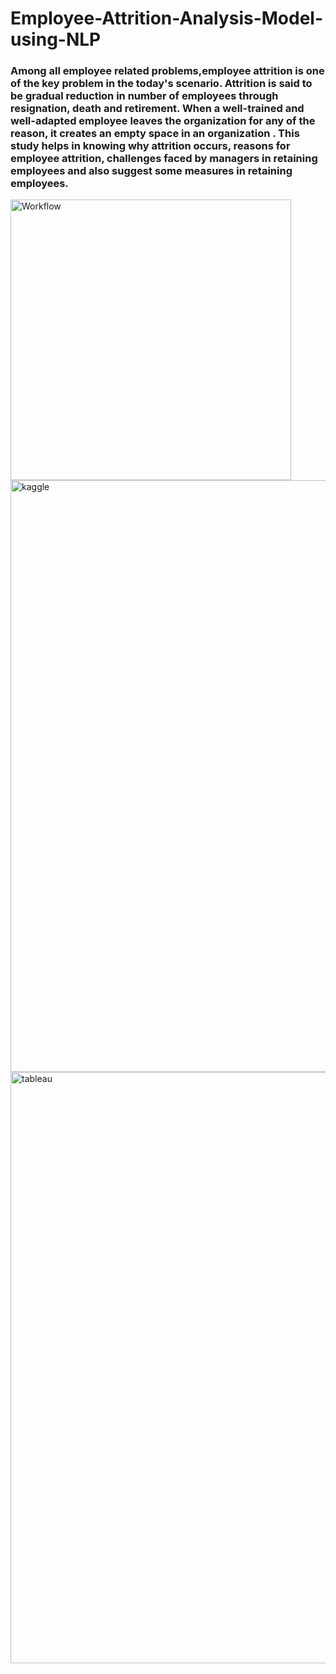 # Employee-Attrition-Analysis-Model-using-NLP


### Among all employee related problems,employee attrition is one of the key problem in the today's scenario. Attrition is said to be gradual reduction in number of employees through resignation, death and retirement. When a well-trained and well-adapted employee leaves the organization for any of the reason, it creates an empty space in an organization .  This study helps in knowing why attrition occurs, reasons for employee attrition, challenges faced by managers in retaining employees and also suggest some measures in retaining employees.   

<img width="449" alt="Workflow" src="https://user-images.githubusercontent.com/78205434/153254594-5fa7f8cd-fab3-4683-a4a1-f604e2c783fe.png">

<img width="947" alt="kaggle" src="https://user-images.githubusercontent.com/78205434/153254700-388063cf-6a3f-4892-8e7f-5980c5338bbc.png">
<img width="946" alt="tableau" src="https://user-images.githubusercontent.com/78205434/153254704-0afc711c-2630-4810-8f63-a17f9eae0bf5.png">
